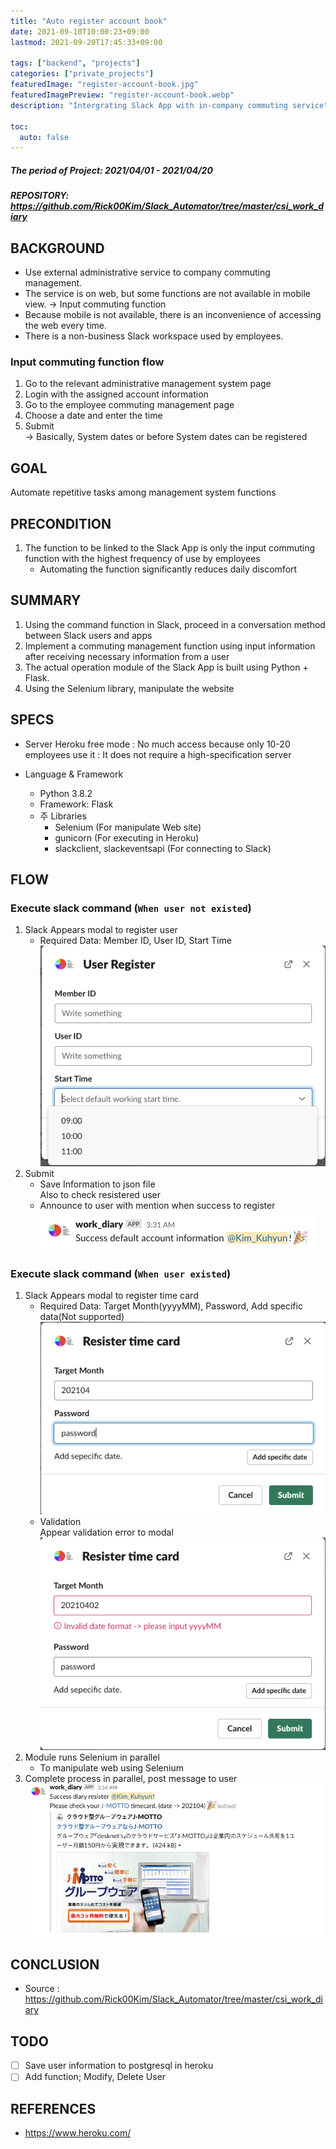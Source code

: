 ```yaml
---
title: "Auto register account book"
date: 2021-09-10T10:00:23+09:00
lastmod: 2021-09-20T17:45:33+09:00

tags: ["backend", "projects"]
categories: ["private_projects"]
featuredImage: "register-account-book.jpg"
featuredImagePreview: "register-account-book.webp"
description: "Intergrating Slack App with in-company commuting service"

toc:
  auto: false
---
```


<!--more-->

##### The period of Project: 2021/04/01 - 2021/04/20

##### REPOSITORY: https://github.com/Rick00Kim/Slack_Automator/tree/master/csi_work_diary

## BACKGROUND

- Use external administrative service to company commuting management.
- The service is on web, but some functions are not available in mobile view.
  -> Input commuting function
- Because mobile is not available, there is an inconvenience of accessing the web every time.
- There is a non-business Slack workspace used by employees.

### Input commuting function flow

1. Go to the relevant administrative management system page
2. Login with the assigned account information
3. Go to the employee commuting management page
4. Choose a date and enter the time
5. Submit \
   -> Basically, System dates or before System dates can be registered

## GOAL

Automate repetitive tasks among management system functions

## PRECONDITION

1. The function to be linked to the Slack App is only the input commuting function with the highest frequency of use by employees
   - Automating the function significantly reduces daily discomfort

## SUMMARY

1. Using the command function in Slack, proceed in a conversation method between Slack users and apps
2. Implement a commuting management function using input information after receiving necessary information from a user
3. The actual operation module of the Slack App is built using Python + Flask.
4. Using the Selenium library, manipulate the website

## SPECS

- Server
  Heroku free mode
  : No much access because only 10-20 employees use it
  : It does not require a high-specification server

- Language & Framework
  - Python 3.8.2
  - Framework: Flask
  - 주 Libraries
    - Selenium (For manipulate Web site)
    - gunicorn (For executing in Heroku)
    - slackclient, slackeventsapi (For connecting to Slack)

## FLOW

### Execute slack command (`When user not existed`)

1. Slack Appears modal to register user
   - Required Data: Member ID, User ID, Start Time \
     ![Register user form](register_account_book_1.png)
2. Submit
   - Save Information to json file \
     Also to check resistered user
   - Announce to user with mention when success to register \
     ![Success message for registering user information](register_account_book_2.png)

### Execute slack command (`When user existed`)

1. Slack Appears modal to register time card
   - Required Data: Target Month(yyyyMM), Password, Add specific data(Not supported) \
     ![Register time card form](register_account_book_3.png)
   - Validation \
     Appear validation error to modal \
     ![Validate error : Target month](register_account_book_4.png)
2. Module runs Selenium in parallel
   - To manipulate web using Selenium
3. Complete process in parallel, post message to user \
   ![Success message for registering diary all day](register_account_book_5.png)

## CONCLUSION

- Source : <https://github.com/Rick00Kim/Slack_Automator/tree/master/csi_work_diary>

## TODO

- [ ] Save user information to postgresql in heroku
- [ ] Add function; Modify, Delete User

## REFERENCES

- <https://www.heroku.com/>

